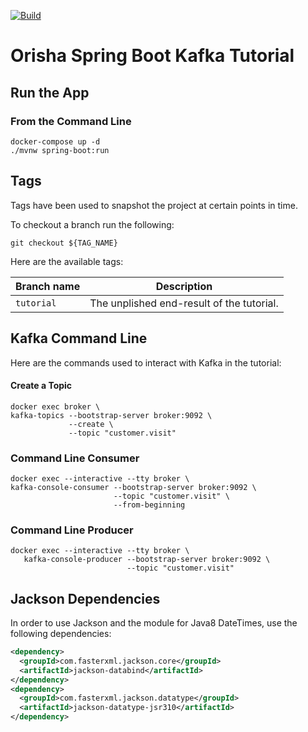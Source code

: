 [![Build](https://github.com/Orisakwe-Nwokocha/kafka-tutorial/actions/workflows/build.yml/badge.svg)](https://github.com/Orisakwe-Nwokocha/kafka-tutorial/actions/workflows/build)

# Orisha Spring Boot Kafka Tutorial

## Run the App
### From the Command Line
```shell
docker-compose up -d
./mvnw spring-boot:run
```
## Tags
Tags have been used to snapshot the project at certain points in time.

To checkout a branch run the following:
```shell
git checkout ${TAG_NAME}
```

Here are the available tags:

| Branch name   | Description                               |
| -----------   | -----------                               |
| `tutorial`    | The unplished end-result of the tutorial. |

## Kafka Command Line
Here are the commands used to interact with Kafka in the tutorial:

#### Create a Topic
```shell
docker exec broker \
kafka-topics --bootstrap-server broker:9092 \
             --create \
             --topic "customer.visit"
```

### Command Line Consumer
```shell
docker exec --interactive --tty broker \
kafka-console-consumer --bootstrap-server broker:9092 \
                       --topic "customer.visit" \
                       --from-beginning
```

### Command Line Producer
```shell
docker exec --interactive --tty broker \
   kafka-console-producer --bootstrap-server broker:9092 \
                          --topic "customer.visit"
```

## Jackson Dependencies
In order to use Jackson and the module for Java8 DateTimes, use the
following dependencies:
```xml
<dependency>
  <groupId>com.fasterxml.jackson.core</groupId>
  <artifactId>jackson-databind</artifactId>
</dependency>
<dependency>
  <groupId>com.fasterxml.jackson.datatype</groupId>
  <artifactId>jackson-datatype-jsr310</artifactId>
</dependency>
```
